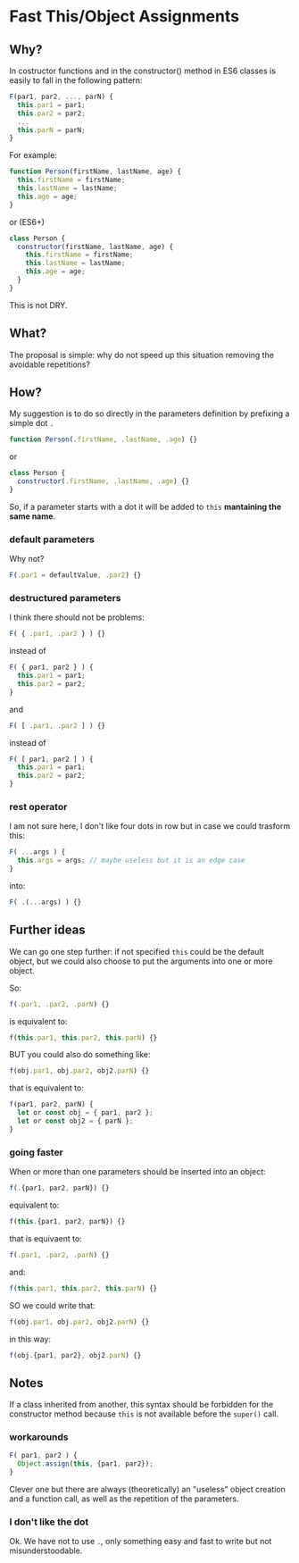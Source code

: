 # Fast This/Object Assignments


## Why?
In costructor functions and in the constructor() method in ES6 classes is easily to fall in the following pattern:

```js
F(par1, par2, ..., parN) {
  this.par1 = par1;
  this.par2 = par2;
  ...
  this.parN = parN;
}
```

For example:

```js
function Person(firstName, lastName, age) {
  this.firstName = firstName;
  this.lastName = lastName;
  this.age = age;
}
```

or (ES6+)

```js
class Person {
  constructor(firstName, lastName, age) {
    this.firstName = firstName;
    this.lastName = lastName;
    this.age = age;
  }
}
```
This is not DRY.



## What?
The proposal is simple: why do not speed up this situation removing the avoidable repetitions?



## How?
My suggestion is to do so directly in the parameters definition by prefixing a simple dot `.`
```js
function Person(.firstName, .lastName, .age) {}
```

or

```js
class Person {
  constructor(.firstName, .lastName, .age) {}
}
```
So, if a parameter starts with a dot it will be added to `this` **mantaining the same name**.


### default parameters
Why not? 
```js
F(.par1 = defaultValue, .par2) {}
```


### destructured parameters
I think there should not be problems:
```js
F( { .par1, .par2 } ) {}
```
instead of
```js
F( { par1, par2 } ) {
  this.par1 = par1;
  this.par2 = par2;
}
```

and

```js
F( [ .par1, .par2 ] ) {}
```
instead of
```js
F( [ par1, par2 ] ) {
  this.par1 = par1;
  this.par2 = par2;
}
```


### rest operator
I am not sure here, I don't like four dots in row but in case we could trasform this:
```js
F( ...args ) {
  this.args = args; // maybe useless but it is an edge case
}
```

into:
```js
F( .(...args) ) {}
```



## Further ideas
We can go one step further: if not specified `this` could be the default object, but we could also choose to put the arguments into one or more object.

So:
```js
f(.par1, .par2, .parN) {}
```
is equivalent to:
```js
f(this.par1, this.par2, this.parN) {}
```

BUT you could also do something like:
```js
f(obj.par1, obj.par2, obj2.parN) {}
```
that is equivalent to:
```js
f(par1, par2, parN) {
  let or const obj = { par1, par2 };
  let or const obj2 = { parN };
}
```

### going faster
When or more than one parameters should be inserted into an object:
```js
f(.{par1, par2, parN}) {}
```
equivalent to:
```js
f(this.{par1, par2, parN}) {}
```
that is equivaent to:
```js
f(.par1, .par2, .parN) {}
```
and:
```js
f(this.par1, this.par2, this.parN) {}
```

SO we could write that:
```js
f(obj.par1, obj.par2, obj2.parN) {}
```
in this way:
```js
f(obj.{par1, par2}, obj2.parN) {}
```


## Notes
If a class inherited from another, this syntax should be forbidden for the constructor method because `this` is not available before the `super()` call.


### workarounds
```js
F( par1, par2 ) {
  Object.assign(this, {par1, par2});
}
```
Clever one but there are always (theoretically) an "useless" object creation and a function call, as well as the repetition of the parameters.


### I don't like the dot
Ok. We have not to use `.`, only something easy and fast to write but not misunderstoodable.

